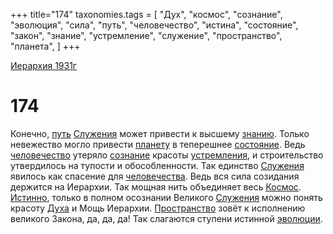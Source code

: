 +++
title="174"
taxonomies.tags = [
"Дух",
"космос",
"сознание",
"эволюция",
"сила",
"путь",
"человечество",
"истина",
"состояние",
"закон",
"знание",
"устремление",
"служение",
"пространство",
"планета",
]
+++

[Иерархия 1931г](/agni/19312)

# 174

Конечно, [путь](/tags/путь) [Служения](/tags/служение) может привести к высшему [знанию](/tags/[знание](/tags/знание)). Только невежество могло привести [планету](/tags/планета) в теперешнее [состояние](/tags/состояние). Ведь [человечество](/tags/человечество) утеряло [сознание](/tags/сознание) красоты [устремления](/tags/устремление), и строительство утвердилось на тупости и обособленности. Так единство [Служения](/tags/служение) явилось как спасение для [человечества](/tags/человечество). Ведь вся сила созидания держится на Иерархии. Так мощная нить объединяет весь [Космос](/tags/космос). [Истинно](/tags/истина), только в полном осознании Великого [Служения](/tags/служение) можно понять красоту [Духа](/tags/Дух) и Мощь Иерархии. [Пространство](/tags/пространство) зовёт к исполнению великого Закона, да, да, да! Так слагаются ступени истинной [эволюции](/tags/эволюция).   

